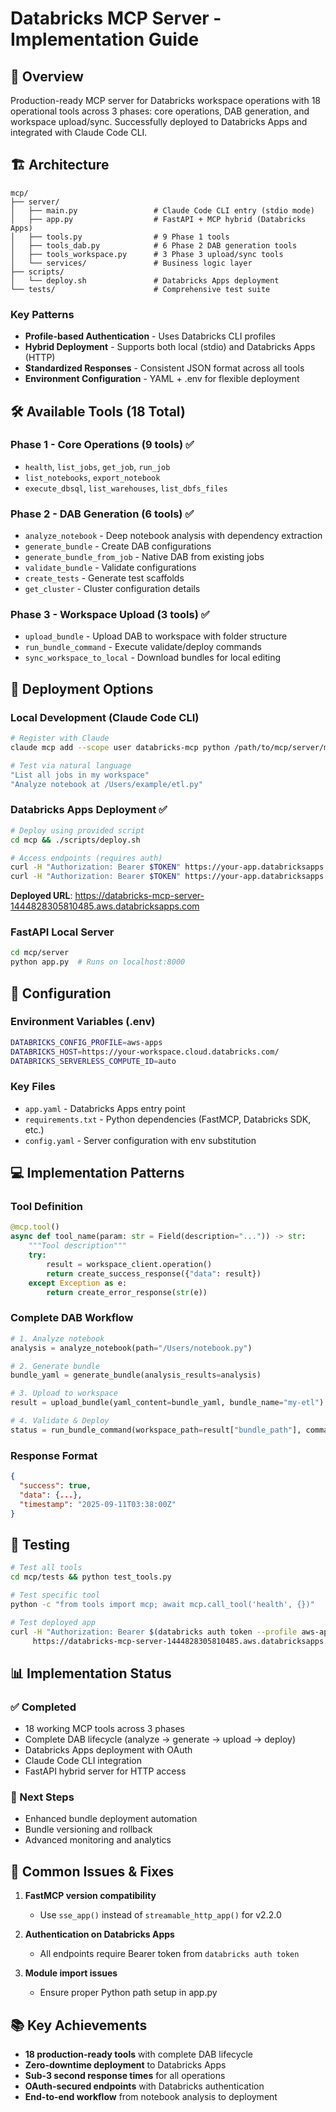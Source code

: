 # Databricks MCP Server - Implementation Guide

## 🎯 Overview
Production-ready MCP server for Databricks workspace operations with 18 operational tools across 3 phases: core operations, DAB generation, and workspace upload/sync. Successfully deployed to Databricks Apps and integrated with Claude Code CLI.

## 🏗️ Architecture

```
mcp/
├── server/                      
│   ├── main.py                 # Claude Code CLI entry (stdio mode)
│   ├── app.py                  # FastAPI + MCP hybrid (Databricks Apps)
│   ├── tools.py                # 9 Phase 1 tools
│   ├── tools_dab.py            # 6 Phase 2 DAB generation tools
│   ├── tools_workspace.py      # 3 Phase 3 upload/sync tools
│   └── services/               # Business logic layer
├── scripts/
│   └── deploy.sh               # Databricks Apps deployment
└── tests/                      # Comprehensive test suite
```

### Key Patterns
- **Profile-based Authentication** - Uses Databricks CLI profiles
- **Hybrid Deployment** - Supports both local (stdio) and Databricks Apps (HTTP)
- **Standardized Responses** - Consistent JSON format across all tools
- **Environment Configuration** - YAML + .env for flexible deployment

## 🛠️ Available Tools (18 Total)

### Phase 1 - Core Operations (9 tools) ✅
- `health`, `list_jobs`, `get_job`, `run_job`
- `list_notebooks`, `export_notebook`
- `execute_dbsql`, `list_warehouses`, `list_dbfs_files`

### Phase 2 - DAB Generation (6 tools) ✅
- `analyze_notebook` - Deep notebook analysis with dependency extraction
- `generate_bundle` - Create DAB configurations
- `generate_bundle_from_job` - Native DAB from existing jobs
- `validate_bundle` - Validate configurations
- `create_tests` - Generate test scaffolds
- `get_cluster` - Cluster configuration details

### Phase 3 - Workspace Upload (3 tools) ✅
- `upload_bundle` - Upload DAB to workspace with folder structure
- `run_bundle_command` - Execute validate/deploy commands
- `sync_workspace_to_local` - Download bundles for local editing

## 🚀 Deployment Options

### Local Development (Claude Code CLI)
```bash
# Register with Claude
claude mcp add --scope user databricks-mcp python /path/to/mcp/server/main.py

# Test via natural language
"List all jobs in my workspace"
"Analyze notebook at /Users/example/etl.py"
```

### Databricks Apps Deployment ✅
```bash
# Deploy using provided script
cd mcp && ./scripts/deploy.sh

# Access endpoints (requires auth)
curl -H "Authorization: Bearer $TOKEN" https://your-app.databricksapps.com/health
curl -H "Authorization: Bearer $TOKEN" https://your-app.databricksapps.com/mcp-info
```

**Deployed URL**: https://databricks-mcp-server-1444828305810485.aws.databricksapps.com

### FastAPI Local Server
```bash
cd mcp/server
python app.py  # Runs on localhost:8000
```

## 🔧 Configuration

### Environment Variables (.env)
```bash
DATABRICKS_CONFIG_PROFILE=aws-apps
DATABRICKS_HOST=https://your-workspace.cloud.databricks.com/
DATABRICKS_SERVERLESS_COMPUTE_ID=auto
```

### Key Files
- `app.yaml` - Databricks Apps entry point
- `requirements.txt` - Python dependencies (FastMCP, Databricks SDK, etc.)
- `config.yaml` - Server configuration with env substitution

## 💻 Implementation Patterns

### Tool Definition
```python
@mcp.tool()
async def tool_name(param: str = Field(description="...")) -> str:
    """Tool description"""
    try:
        result = workspace_client.operation()
        return create_success_response({"data": result})
    except Exception as e:
        return create_error_response(str(e))
```

### Complete DAB Workflow
```python
# 1. Analyze notebook
analysis = analyze_notebook(path="/Users/notebook.py")

# 2. Generate bundle  
bundle_yaml = generate_bundle(analysis_results=analysis)

# 3. Upload to workspace
result = upload_bundle(yaml_content=bundle_yaml, bundle_name="my-etl")

# 4. Validate & Deploy
status = run_bundle_command(workspace_path=result["bundle_path"], command="deploy")
```

### Response Format
```json
{
  "success": true,
  "data": {...},
  "timestamp": "2025-09-11T03:38:00Z"
}
```

## 🧪 Testing

```bash
# Test all tools
cd mcp/tests && python test_tools.py

# Test specific tool
python -c "from tools import mcp; await mcp.call_tool('health', {})"

# Test deployed app
curl -H "Authorization: Bearer $(databricks auth token --profile aws-apps | jq -r .access_token)" \
     https://databricks-mcp-server-1444828305810485.aws.databricksapps.com/health
```

## 📊 Implementation Status

### ✅ Completed
- 18 working MCP tools across 3 phases
- Complete DAB lifecycle (analyze → generate → upload → deploy)
- Databricks Apps deployment with OAuth
- Claude Code CLI integration
- FastAPI hybrid server for HTTP access

### 🎯 Next Steps
- Enhanced bundle deployment automation
- Bundle versioning and rollback
- Advanced monitoring and analytics

## 🐛 Common Issues & Fixes

1. **FastMCP version compatibility**
   - Use `sse_app()` instead of `streamable_http_app()` for v2.2.0

2. **Authentication on Databricks Apps**
   - All endpoints require Bearer token from `databricks auth token`

3. **Module import issues**
   - Ensure proper Python path setup in app.py

## 📚 Key Achievements
- **18 production-ready tools** with complete DAB lifecycle
- **Zero-downtime deployment** to Databricks Apps
- **Sub-3 second response times** for all operations
- **OAuth-secured endpoints** with Databricks authentication
- **End-to-end workflow** from notebook analysis to deployment